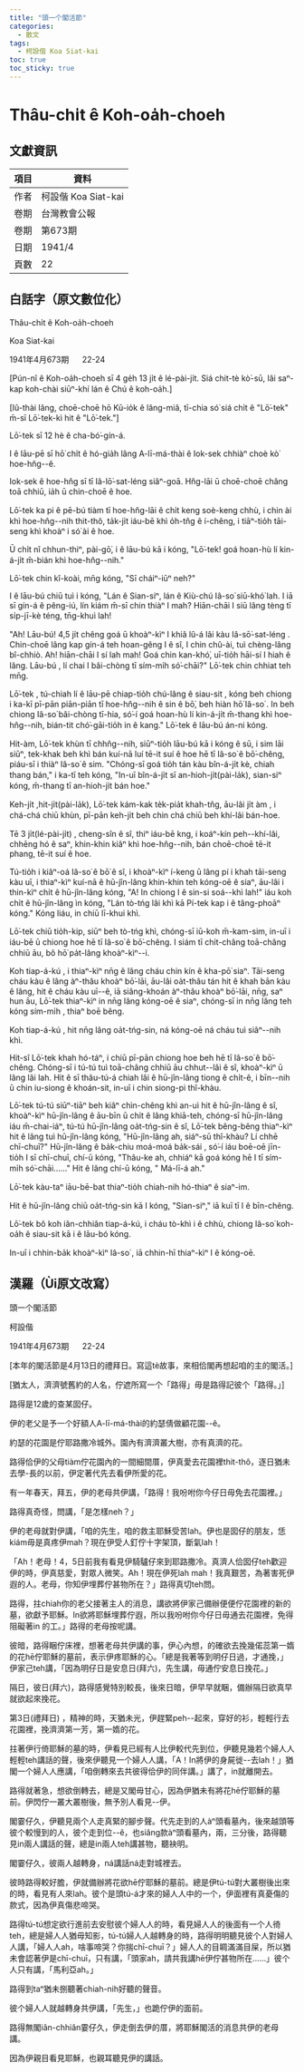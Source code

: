 ```yaml
---
title: "頭一个閣活節"
categories:
  - 散文
tags:
  - 柯設偕 Koa Siat-kai
toc: true
toc_sticky: true
---
```


# Thâu-chi̍t ê Koh-oa̍h-choeh

## 文獻資訊

| 項目 | 資料 |
|---|---|
| 作者 | 柯設偕 Koa Siat-kai |
| 卷期 | 台灣教會公報 |
| 卷期 | 第673期 |
| 日期 | 1941/4 |
| 頁數 | 22 |

## 白話字（原文數位化）

Thâu-chi̍t ê Koh-oa̍h-choeh

Koa Siat-kai

1941年4月673期      22-24

[Pún-nî ê Koh-oa̍h-choeh sī 4 ge̍h 13 ji̍t ê lé-pài-ji̍t. Siá chit-tè kò͘-sū, lâi saⁿ-kap koh-chài siūⁿ-khí lán ê Chú ê koh-oa̍h.]

[Iû-thài lâng, choē-choē hō Kū-io̍k ê lâng-miâ, tī-chia só͘ siá chi̍t ê "Lō͘-tek" m̄-sī Lō͘-tek-kì hit ê "Lō͘-tek."]

Lō͘-tek sī 12 hè ê cha-bó͘-gín-á.

I ê lāu-pē sī hō͘ chi̍t ê hó-gia̍h lâng A-lī-má-thài ê Iok-sek chhiàⁿ choè kò͘ hoe-hn̂g--ê.

Iok-sek ê hoe-hn̂g sī tī Iâ-lō͘-sat-léng siâⁿ-goā. Hn̂g-lāi ū choē-choē châng toā chhiū, ia̍h ū chin-choē ê hoe.

Lō͘-tek ka pi ê pē-bú tiàm tī hoe-hn̂g-lāi ê chi̍t keng soè-keng chhù, i chin ài khì hoe-hn̂g--nih thit-thô, ta̍k-ji̍t iáu-bē khì o̍h-tn̂g ê í-chêng, i tiāⁿ-tio̍h tāi-seng khì khoàⁿ i só͘ ài ê hoe.

Ū chi̍t nî chhun-thiⁿ, pài-gō͘, i ê lāu-bú kā i kóng, "Lō͘-tek! goá hoan-hù lí kin-á-ji̍t m̄-bián khì hoe-hn̂g--nih."

Lō͘-tek chin kî-koài, mn̄g kóng, "Sī cháiⁿ-iūⁿ neh?"

I ê lāu-bú chiū tuì i kóng, "Lán ê Sian-siⁿ, lán ê Kiù-chú Iâ-so͘ siū-khó͘ lah. I iā sī gín-á ê pêng-iú, lín kiám m̄-sī chin thiàⁿ I mah? Hiān-chāi I siū lâng tèng tī si̍p-jī-kè téng, tn̄g-khuì lah!

"Ah! Lāu-bú! 4,5 ji̍t chêng goá ū khoàⁿ-kìⁿ I khiâ lû-á lâi kàu Iâ-sō͘-sat-léng . Chin-choē lâng kap gín-á teh hoan-gêng I ê sî, I chin chû-ài, tuì chèng-lâng bî-chhiò. Ah! hiān-chāi I sí lah mah! Goá chin kan-khó͘, uī-tio̍h hāi-sí I hiah ê lâng. Lāu-bú , lí chai I bâi-chòng tī sím-mi̍h só͘-chāi?" Lō͘-tek chin chhiat teh mn̄g.

Lō͘-tek , tú-chiah lí ê lāu-pē chiap-tio̍h chú-lâng ê siau-sit , kóng beh chiong i ka-kī pī-pān piān-piān tī hoe-hn̂g--nih ê sin ê bō͘, beh hiàn hō͘ Iâ-so͘ . In beh chiong Iâ-so͘ bâi-chòng tī-hia, só͘-í goá hoan-hù lí kin-á-ji̍t m̄-thang khì hoe-hn̂g--nih, bián-tit chó͘-gāi-tio̍h in ê kang." Lō͘-tek ê lāu-bú án-ni kóng.

Hit-àm, Lō͘-tek khùn tī chhn̂g--nih, siūⁿ-tio̍h lāu-bú kā i kóng ê sū, i sim lāi siūⁿ, tek-khak beh khì bán kuí-nā luí tē-it suí ê hoe hē tī Iâ-so͘ ê bō͘-chêng, piáu-sī i thiàⁿ Iâ-so͘ ê sim. "Chóng-sī goá tio̍h tán kàu bîn-á-ji̍t kè, chiah thang bán," i ka-tī teh kóng, "In-uī bîn-á-ji̍t sī an-hioh-ji̍t(pài-la̍k), sian-siⁿ kóng, m̄-thang tī an-hioh-ji̍t bán hoe."

Keh-ji̍t ,hit-ji̍t(pài-la̍k), Lō͘-tek kám-kak te̍k-pia̍t khah-tn̂g, āu-lâi ji̍t àm , i chá-chá chiū khùn, pī-pān keh-ji̍t beh chin chá chiū beh khí-lâi bán-hoe.

Tē 3 ji̍t(lé-pài-ji̍t) , cheng-sîn ê sî, thiⁿ iáu-bē kng, i koáⁿ-kín peh--khí-lâi, chhēng hó ê saⁿ, khin-khin kiâⁿ khì hoe-hn̂g--nih, bán choē-choē tē-it phang, tē-it suí ê hoe.

Tú-tio̍h i kiâⁿ-oá Iâ-so͘ ê bō͘ ê sî, i khoàⁿ-kìⁿ í-keng ū lâng pí i khah tāi-seng kàu uī, i thiaⁿ-kìⁿ kuí-nā ê hū-jîn-lâng khin-khin teh kóng-oē ê siaⁿ, āu-lâi i thin-kìⁿ chi̍t ê hū-jîn-lâng kóng, "A! In chiong I ê sin-si soá--khì lah!" iáu koh chi̍t ê hū-jîn-lâng ìn kóng, "Lán tò-tńg lâi khì kā Pí-tek kap i ê tâng-phoāⁿ kóng." Kóng liáu, in chiū lī-khui khì.

Lō͘-tek chiū tio̍h-kip, siūⁿ beh tò-tńg khì, chóng-sī iū-koh m̄-kam-sim, in-uī i iáu-bē ū chiong hoe hē tī Iâ-so͘ ê bō͘-chêng. I siám tī chi̍t-châng toā-châng chhiū āu, bô hō͘ pa̍t-lâng khoàⁿ-kìⁿ--i.

Koh tiap-á-kú , i thiaⁿ-kìⁿ nn̄g ê lâng cháu chin kín ê kha-pō͘ siaⁿ. Tāi-seng cháu kàu ê lâng àⁿ-thâu khoàⁿ bō͘-lāi, āu-lâi oa̍t-thâu tán hit ê khah bān kàu ê lâng, hit ê cháu kàu uī--ê, iā siâng-khoán àⁿ-thâu khoàⁿ bō͘-lāi, nn̄g, saⁿ hun āu, Lō͘-tek thiaⁿ-kìⁿ in nn̄g lâng kóng-oē ê siaⁿ, chóng-sī in nn̄g lâng teh kóng sím-mi̍h , thiaⁿ boē bêng.

Koh tiap-á-kú , hit nn̄g lâng oa̍t-tńg-sin, ná kóng-oē ná cháu tuì siâⁿ--nih khì.

Hit-sî Lō͘-tek khah hó-táⁿ, i chiū pī-pān chiong hoe beh hē tī Iâ-so͘ ê bō͘-chêng. Chóng-sī i tú-tú tuì toā-châng chhiū āu chhut--lâi ê sî, khoàⁿ-kìⁿ ū lâng lâi lah. Hit ê sī thâu-tú-á chiah lâi ê hū-jîn-lâng tiong ê chi̍t-ê, i bīn--nih ū chin iu-siong ê khoán-sit, in-uī i chin siong-pi thî-khàu.

Lō͘-tek tú-tú siūⁿ-tiāⁿ beh kiâⁿ chìn-chêng khì an-uì hit ê hū-jîn-lâng ê sî, khoàⁿ-kìⁿ hū-jîn-lâng ê āu-bīn ū chi̍t ê lâng khiā-teh, chóng-sī hū-jîn-lâng iáu m̄-chai-iáⁿ, tú-tú hū-jîn-lâng oa̍t-tńg-sin ê sî, Lō͘-tek bêng-bêng thiaⁿ-kìⁿ hit ê lâng tuì hū-jîn-lâng kóng, "Hū-jîn-lâng ah, siáⁿ-sū thî-khàu? Lí chhē chī-chuī?" Hū-jîn-lâng ê ba̍k-chiu moá-moá ba̍k-sái , só͘-í iáu boē-oē jīn-tio̍h I sī chī-chuī, chí-ū kóng, "Thâu-ke ah, chhiáⁿ kā goá kóng hē I tī sím-mi̍h só͘-chāi......" Hit ê lâng chí-ū kóng, " Má-lī-á ah."

Lō͘-tek kàu-taⁿ iāu-bē-bat thiaⁿ-tio̍h chiah-nih hó-thiaⁿ ê siaⁿ-im.

Hit ê hū-jîn-lâng chiū oa̍t-tńg-sin kā I kóng, "Sian-siⁿ," iā kuī tī I ê bīn-chêng.

Lō͘-tek bô koh iân-chhiân tiap-á-kú, i cháu tò-khì i ê chhù, chiong Iâ-so͘ koh-oa̍h ê siau-sit kā i ê lāu-bó kóng.

In-uī i chhin-ba̍k khoàⁿ-kìⁿ Iâ-so͘ , iā chhin-hī thiaⁿ-kìⁿ I ê kóng-oē.

## 漢羅（Ùi原文改寫）

頭一个閣活節

柯設偕

1941年4月673期      22-24

[本年的閣活節是4月13日的禮拜日。寫這tè故事，來相佮閣再想起咱的主的閣活。]

[猶太人，濟濟號舊約的人名，佇遮所寫一个「路得」毋是路得記彼个「路得。」]

路得是12歲的查某囡仔。

伊的老父是予一个好額人A-lī-má-thài的約瑟倩做顧花園--ê。

約瑟的花園是佇耶路撒冷城外。園內有濟濟叢大樹，亦有真濟的花。

路得佮伊的父母tiàm佇花園內的一間細間厝，伊真愛去花園裡thit-thô，逐日猶未去學-長的以前，伊定著代先去看伊所愛的花。

有一年春天，拜五，伊的老母共伊講，「路得！我吩咐你今仔日毋免去花園裡。」

路得真奇怪，問講，「是怎樣neh？」

伊的老母就對伊講，「咱的先生，咱的救主耶穌受苦lah。伊也是囡仔的朋友，恁kiám毋是真疼伊mah？現在伊受人釘佇十字架頂，斷氣lah！

「Ah！老母！4，5日前我有看見伊騎驢仔來到耶路撒冷。真濟人佮囡仔teh歡迎伊的時，伊真慈愛，對眾人微笑。Ah！現在伊死lah mah！我真艱苦，為著害死伊遐的人。老母，你知伊埋葬佇甚物所在？」路得真切teh問。

路得，拄chiah你的老父接著主人的消息，講欲將伊家己備辦便便佇花園裡的新的墓，欲獻予耶穌。In欲將耶穌埋葬佇遐，所以我吩咐你今仔日毋通去花園裡，免得阻礙著in 的工。」路得的老母按呢講。

彼暗，路得睏佇床裡，想著老母共伊講的事，伊心內想，的確欲去挽幾偌蕊第一媠的花hē佇耶穌的墓前，表示伊疼耶穌的心。「總是我著等到明仔日過，才通挽，」伊家己teh講，「因為明仔日是安息日(拜六)，先生講，毋通佇安息日挽花。」

隔日，彼日(拜六)，路得感覺特別較長，後來日暗，伊早早就睏，備辦隔日欲真早就欲起來挽花。

第3日(禮拜日) ，精神的時，天猶未光，伊趕緊peh--起來，穿好的衫，輕輕行去花園裡，挽濟濟第一芳，第一媠的花。

拄著伊行倚耶穌的墓的時，伊看見已經有人比伊較代先到位，伊聽見幾若个婦人人輕輕teh講話的聲，後來伊聽見一个婦人人講，「A！In將伊的身屍徙--去lah！」猶閣一个婦人人應講，「咱倒轉來去共彼得佮伊的同伴講。」講了，in就離開去。

路得就著急，想欲倒轉去，總是又閣毋甘心，因為伊猶未有將花hē佇耶穌的墓前。伊閃佇一叢大叢樹後，無予別人看見--伊。

閣霎仔久，伊聽見兩个人走真緊的腳步聲。代先走到的人àⁿ頭看墓內，後來越頭等彼个較慢到的人，彼个走到位--ê，也siâng款àⁿ頭看墓內，兩，三分後，路得聽見in兩人講話的聲，總是in兩人teh講甚物，聽袂明。

閣霎仔久，彼兩人越轉身，ná講話ná走對城裡去。

彼時路得較好膽，伊就備辦將花欲hē佇耶穌的墓前。總是伊tú-tú對大叢樹後出來的時，看見有人來lah。彼个是頭tú-á才來的婦人人中的一个，伊面裡有真憂傷的款式，因為伊真傷悲啼哭。

路得tú-tú想定欲行進前去安慰彼个婦人人的時，看見婦人人的後面有一个人徛teh，總是婦人人猶毋知影，tú-tú婦人人越轉身的時，路得明明聽見彼个人對婦人人講，「婦人人ah，啥事啼哭？你揣chī-chuī？」婦人人的目睭滿滿目屎，所以猶未會認著伊是chī-chuī，只有講，「頭家ah，請共我講hē伊佇甚物所在......」彼个人只有講，「馬利亞ah。」

路得到taⁿ猶未捌聽著chiah-nih好聽的聲音。

彼个婦人人就越轉身共伊講，「先生，」也跪佇伊的面前。

路得無閣iân-chhiân霎仔久，伊走倒去伊的厝，將耶穌閣活的消息共伊的老母講。

因為伊親目看見耶穌，也親耳聽見伊的講話。
